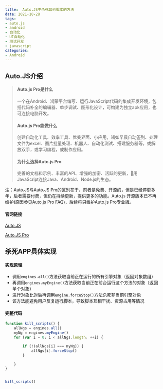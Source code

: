 ```yaml
---
title:  Auto.JS中杀死其他脚本的方法
date: 2021-10-28
tags:
- auto.js
- android
- 自动化
- UI自动化
- 测试开发
- javascript
categories: 
- Android
---
```



## Auto.JS介绍



>#### Auto.js Pro是什么
>
>一个在Android、鸿蒙平台编写、运行JavaScript代码的集成开发环境，包括代码补全的编辑器、单步调试、图形化设计，可构建为独立apk应用，也可连接电脑开发。
>
>
>
>#### Auto.js Pro能做什么
>
>创建自动化工具、效率工具、优美界面、小应用，诸如早晨自动签到、处理文件为excel、图片批量处理、机器人、自动化测试、搭建服务器等，或解放双手，或学习编程，或制作应用。
>
>
>
>#### 为什么选择Auto.js Pro
>
>完善的文档和示例、丰富的API、增强的加密、活跃的更新，用JavaScript连接Java、Android、Node.js的生态。

注：Auto.JS与Auto.JS Pro的区别在于，前者是免费、开源的，但是已经停更多年，后者需要付费，但仍在持续更新，提供更多的功能。Auto.js 开源版本已不再维护(原因参见Auto.js Pro FAQ)，后续将只维护Auto.js Pro专业版。
<!-- more -->



#### 官网链接

[Auto.JS](https://hyb1996.github.io/AutoJs-Docs/#/)

[Auto.JS Pro](https://pro.autojs.org/)





## 杀死APP具体实现

#### 实现原理

- 调用`engines.all()`方法获取当前正在运行的所有引擎对象（返回对象数组）
- 再调用`engines.myEngine()`方法获取当前正在前台运行这个方法的对象（返回单个对象）
- 进行对象比对后再调用`engine.forceStop()`方法杀死非当前引擎对象
- 该方法能避免用户反复运行脚本，导致脚本互相干扰、资源占用等情况



#### 完整代码

```javascript
function kill_scripts() {
    allNgs = engines.all()
    myNg = engines.myEngine()
    for (var i = 0; i < allNgs.length; ++i) {

        if (!(allNgs[i] === myNg)) {
            allNgs[i].forceStop()
        }

    }
}


kill_scripts()
```



